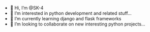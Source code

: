 - 👋 Hi, I’m @SK-4
- 👀 I’m interested in python development and related stuff...
- 🌱 I’m currently learning django and flask frameworks
- 💞️ I’m looking to collaborate on new interesting python projects...

<!---
SK-4/SK-4 is a ✨ special ✨ repository because its `README.md` (this file) appears on your GitHub profile.
You can click the Preview link to take a look at your changes.
--->
